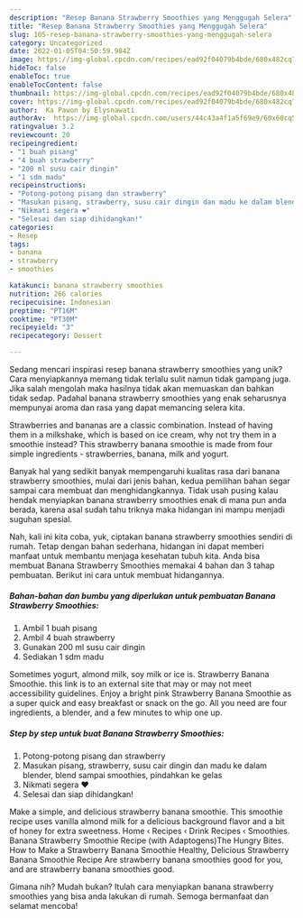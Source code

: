```yaml
---
description: "Resep Banana Strawberry Smoothies yang Menggugah Selera"
title: "Resep Banana Strawberry Smoothies yang Menggugah Selera"
slug: 105-resep-banana-strawberry-smoothies-yang-menggugah-selera
category: Uncategorized
date: 2022-01-05T04:50:59.984Z
image: https://img-global.cpcdn.com/recipes/ead92f04079b4bde/680x482cq70/banana-strawberry-smoothies-foto-resep-utama.jpg
hideToc: false
enableToc: true
enableTocContent: false
thumbnail: https://img-global.cpcdn.com/recipes/ead92f04079b4bde/680x482cq70/banana-strawberry-smoothies-foto-resep-utama.jpg
cover: https://img-global.cpcdn.com/recipes/ead92f04079b4bde/680x482cq70/banana-strawberry-smoothies-foto-resep-utama.jpg
author:  Ka Pawon by Elysnawati
authorAv:  https://img-global.cpcdn.com/users/44c43a4f1a5f69e9/60x60cq50/avatar.jpg
ratingvalue: 3.2
reviewcount: 20
recipeingredient:
- "1 buah pisang"
- "4 buah strawberry"
- "200 ml susu cair dingin"
- "1 sdm madu"
recipeinstructions:
- "Potong-potong pisang dan strawberry"
- "Masukan pisang, strawberry, susu cair dingin dan madu ke dalam blender, blend sampai smoothies, pindahkan ke gelas"
- "Nikmati segera ❤️"
- "Selesai dan siap dihidangkan!"
categories:
- Resep
tags:
- banana
- strawberry
- smoothies

katakunci: banana strawberry smoothies 
nutrition: 266 calories
recipecuisine: Indonesian
preptime: "PT16M"
cooktime: "PT30M"
recipeyield: "3"
recipecategory: Dessert

---
```



Sedang mencari inspirasi resep banana strawberry smoothies yang unik? Cara menyiapkannya memang tidak terlalu sulit namun tidak gampang juga. Jika salah mengolah maka hasilnya tidak akan memuaskan dan bahkan tidak sedap. Padahal banana strawberry smoothies yang enak seharusnya mempunyai aroma dan rasa yang dapat memancing selera kita.


Strawberries and bananas are a classic combination. Instead of having them in a milkshake, which is based on ice cream, why not try them in a smoothie instead? This strawberry banana smoothie is made from four simple ingredients - strawberries, banana, milk and yogurt.

Banyak hal yang sedikit banyak mempengaruhi kualitas rasa dari banana strawberry smoothies, mulai dari jenis bahan, kedua pemilihan bahan segar sampai cara membuat dan menghidangkannya. Tidak usah pusing kalau hendak menyiapkan banana strawberry smoothies enak di mana pun anda berada, karena asal sudah tahu triknya maka hidangan ini mampu menjadi suguhan spesial.


Nah, kali ini kita coba, yuk, ciptakan banana strawberry smoothies sendiri di rumah. Tetap dengan bahan sederhana, hidangan ini dapat memberi manfaat untuk membantu menjaga kesehatan tubuh kita. Anda bisa membuat Banana Strawberry Smoothies memakai 4 bahan dan 3 tahap pembuatan. Berikut ini cara untuk membuat hidangannya.

<!--inarticleads1-->

##### Bahan-bahan dan bumbu yang diperlukan untuk pembuatan Banana Strawberry Smoothies:

1. Ambil 1 buah pisang
1. Ambil 4 buah strawberry
1. Gunakan 200 ml susu cair dingin
1. Sediakan 1 sdm madu


Sometimes yogurt, almond milk, soy milk or ice is. Strawberry Banana Smoothie. this link is to an external site that may or may not meet accessibility guidelines. Enjoy a bright pink Strawberry Banana Smoothie as a super quick and easy breakfast or snack on the go. All you need are four ingredients, a blender, and a few minutes to whip one up. 

<!--inarticleads2-->

##### Step by step untuk buat Banana Strawberry Smoothies:

1. Potong-potong pisang dan strawberry
1. Masukan pisang, strawberry, susu cair dingin dan madu ke dalam blender, blend sampai smoothies, pindahkan ke gelas
1. Nikmati segera ❤️
1. Selesai dan siap dihidangkan!

Make a simple, and delicious strawberry banana smoothie. This smoothie recipe uses vanilla almond milk for a delicious background flavor and a bit of honey for extra sweetness. Home ‹ Recipes ‹ Drink Recipes ‹ Smoothies. Banana Strawberry Smoothie Recipe (with Adaptogens)The Hungry Bites. How to Make a Strawberry Banana Smoothie Healthy, Delicious Strawberry Banana Smoothie Recipe Are strawberry banana smoothies good for you, and are strawberry banana smoothies good. 

Gimana nih? Mudah bukan? Itulah cara menyiapkan banana strawberry smoothies yang bisa anda lakukan di rumah. Semoga bermanfaat dan selamat mencoba!
